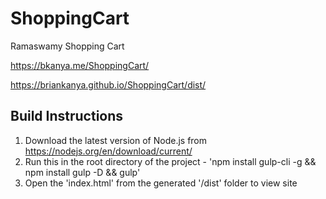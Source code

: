 # ShoppingCart
Ramaswamy Shopping Cart

https://bkanya.me/ShoppingCart/

https://briankanya.github.io/ShoppingCart/dist/

## Build Instructions

1. Download the latest version of Node.js from https://nodejs.org/en/download/current/
2. Run this in the root directory of the project - 'npm install gulp-cli -g && npm install gulp -D && gulp'
3. Open the 'index.html' from the generated '/dist' folder to view site
